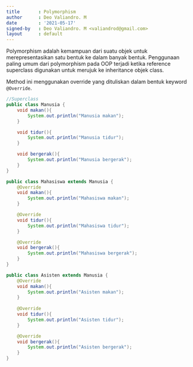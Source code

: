 ```yaml
---
title       : Polymorphism
author      : Deo Valiandro. M
date        : '2021-05-17'
signed-by   : Deo Valiandro. M <valiandrod@gmail.com>
layout      : default
---
```


Polymorphism adalah kemampuan dari suatu objek untuk merepresentasikan satu bentuk ke dalam banyak bentuk. Penggunaan paling umum dari polymorphism pada OOP terjadi ketika reference superclass digunakan untuk merujuk ke inheritance objek class.

Method ini menggunakan override yang dituliskan dalam bentuk keyword `@Override`.

```java
//Superclass
public class Manusia {
    void makan(){
        System.out.println("Manusia makan");
    }

    void tidur(){
        System.out.println("Manusia tidur");
    }

    void bergerak(){
        System.out.println("Manusia bergerak");
    }
}

public class Mahasiswa extends Manusia {
    @Override
    void makan(){
        System.out.println("Mahasiswa makan");
    }

    @Override
    void tidur(){
        System.out.println("Mahasiswa tidur");
    }

    @Override
    void bergerak(){
        System.out.println("Mahasiswa bergerak");
    }
}

public class Asisten extends Manusia {
    @Override
    void makan(){
        System.out.println("Asisten makan");
    }
    
    @Override
    void tidur(){
        System.out.println("Asisten tidur");
    }

    @Override
    void bergerak(){
        System.out.println("Asisten bergerak");
    }
}
```
